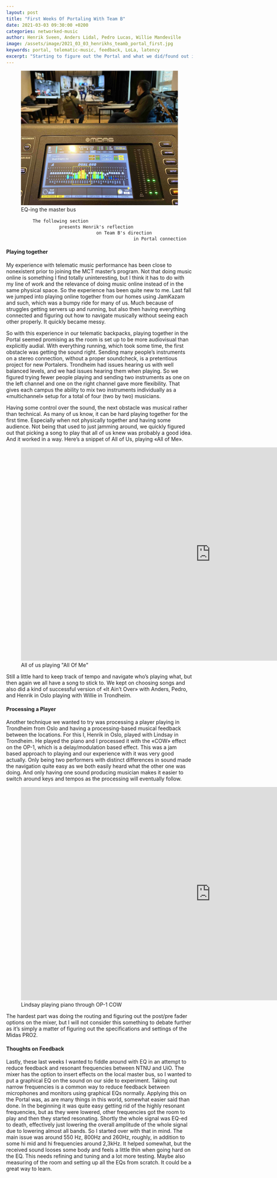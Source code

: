 ```yaml
---
layout: post
title: "First Weeks Of Portaling With Team B"
date: 2021-03-03 09:30:00 +0200
categories: networked-music
author: Henrik Sveen, Anders Lidal, Pedro Lucas, Willie Mandeville
image: /assets/image/2021_03_03_henrikhs_teamb_portal_first.jpg
keywords: portal, telematic-music, feedback, LoLa, latency
excerpt: "Starting to figure out the Portal and what we did/found out in the first weeks using it. How to play and some feedback fixing."
---
```


<figure style="float: auto">
   <img src="/assets/image/2021_03_03_henrikhs_teamb_portal_first.jpg" alt="" title="" width="auto"/> <figcaption>EQ-ing the master bus</figcaption>
</figure>

              The following section
                        presents Henrik's reflection
                                      on Team B's direction
                                                    in Portal connection

#### Playing together
My experience with telematic music performance has been close to nonexistent prior to joining the MCT master’s program. Not that doing music online is something I find totally uninteresting, but I think it has to do with my line of work and the relevance of doing music online instead of in the same physical space. So the experience has been quite new to me. Last fall we jumped into playing online together from our homes using JamKazam and such, which was a bumpy ride for many of us. Much because of struggles getting servers up and running, but also then having everything connected and figuring out how to navigate musically without seeing each other properly. It quickly became messy.

So with this experience in our telematic backpacks, playing together in the Portal seemed promising as the room is set up to be more audiovisual than explicitly audial. With everything running, which took some time, the first obstacle was getting the sound right. Sending many people’s instruments on a stereo connection, without a proper soundcheck, is a pretentious project for new Portalers. Trondheim had issues hearing us with well balanced levels, and we had issues hearing them when playing. So we figured trying fewer people playing and sending two instruments as one on the left channel and one on the right channel gave more flexibility. That gives each campus the ability to mix two instruments individually as a «multichannel» setup for a total of four (two by two) musicians.

Having some control over the sound, the next obstacle was musical rather than technical. As many of us know, it can be hard playing together for the first time. Especially when not physically together and having some audience. Not being that used to just jamming around, we quickly figured out that picking a song to play that all of us knew was probably a good idea. And it worked in a way. Here’s a snippet of All of Us, playing «All of Me».

<figure style="float: none">
   <iframe src="https://drive.google.com/file/d/14b_IM5YmZqxi1W58WYH3eIj_57KaH58R/preview" width="1024" height="576" frameborder="0" allowfullscreen></iframe>
   <figcaption>All of us playing "All Of Me"</figcaption>
</figure>

Still a little hard to keep track of tempo and navigate who’s playing what, but then again we all have a song to stick to. We kept on choosing songs and also did a kind of successful version of «It Ain’t Over» with Anders, Pedro, and Henrik in Oslo playing with Willie in Trondheim.

#### Processing a Player
Another technique we wanted to try was processing a player playing in Trondheim from Oslo and having a processing-based musical feedback between the locations. For this I, Henrik in Oslo, played with Lindsay in Trondheim. He played the piano and I processed it with the «COW» effect on the OP-1, which is a delay/modulation based effect. This was a jam based approach to playing and our experience with it was very good actually. Only being two performers with distinct differences in sound made the navigation quite easy as we both easily heard what the other one was doing. And only having one sound producing musician makes it easier to switch around keys and tempos as the processing will eventually follow.

<figure style="float: none">
   <iframe src="https://drive.google.com/file/d/1hSbrtfuvCVHx-UEgObmICMFsyFfqYO4Y/preview" width="1024" height="576" frameborder="0" allowfullscreen></iframe>
   <figcaption>Lindsay playing piano through OP-1 COW</figcaption>
</figure>

The hardest part was doing the routing and figuring out the post/pre fader options on the mixer, but I will not consider this something to debate further as it’s simply a matter of figuring out the specifications and settings of the Midas PRO2.

#### Thoughts on Feedback
Lastly, these last weeks I wanted to fiddle around with EQ in an attempt to reduce feedback and resonant frequencies between NTNU and UiO. The mixer has the option to insert effects on the local master bus, so I wanted to put a graphical EQ on the sound on our side to experiment. Taking out narrow frequencies is a common way to reduce feedback between microphones and monitors using graphical EQs normally. Applying this on the Portal was, as are many things in this world, somewhat easier said than done. In the beginning it was quite easy getting rid of the highly resonant frequencies, but as they were lowered, other frequencies got the room to play and then they started resonating. Shortly the whole signal was EQ-ed to death, effectively just lowering the overall amplitude of the whole signal due to lowering almost all bands. So I started over with that in mind. The main issue was around 550 Hz, 800Hz and 260Hz, roughly, in addition to some hi mid and hi frequencies around 2,3kHz. It helped somewhat, but the received sound looses some body and feels a little thin when going hard on the EQ. This needs refining and tuning and a lot more testing. Maybe also measuring of the room and setting up all the EQs from scratch. It could be a great way to learn.
